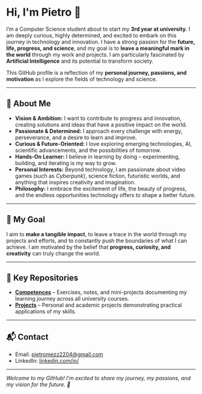 # Hi, I'm Pietro 👋

I’m a Computer Science student about to start my **3rd year at university**. I am deeply curious, highly determined, and excited to embark on this journey in technology and innovation. I have a strong passion for the **future, life, progress, and science**, and my goal is to **leave a meaningful mark in the world** through my work and projects. I am particularly fascinated by **Artificial Intelligence** and its potential to transform society.

This GitHub profile is a reflection of my **personal journey, passions, and motivation** as I explore the fields of technology and science.

---

## 🌟 About Me
- **Vision & Ambition:** I want to contribute to progress and innovation, creating solutions and ideas that have a positive impact on the world.  
- **Passionate & Determined:** I approach every challenge with energy, perseverance, and a desire to learn and improve.  
- **Curious & Future-Oriented:** I love exploring emerging technologies, AI, scientific advancements, and the possibilities of tomorrow.  
- **Hands-On Learner:** I believe in learning by doing – experimenting, building, and iterating is my way to grow.  
- **Personal Interests:** Beyond technology, I am passionate about video games (such as *Cyberpunk*), science fiction, futuristic worlds, and anything that inspires creativity and imagination.  
- **Philosophy:** I embrace the excitement of life, the beauty of progress, and the endless opportunities technology offers to shape a better future.

---

## 🔭 My Goal
I aim to **make a tangible impact**, to leave a trace in the world through my projects and efforts, and to constantly push the boundaries of what I can achieve. I am motivated by the belief that **progress, curiosity, and creativity** can truly change the world.

---

## 📂 Key Repositories
- **[Competences](https://github.com/pietro-exp/competences)** – Exercises, notes, and mini-projects documenting my learning journey across all university courses.  
- **[Projects]([https://github.com/<pietro-exp>/projects](https://github.com/pietro-exp/projects))** – Personal and academic projects demonstrating practical applications of my skills.

---

## 📬 Contact
- Email: pietromezz2204@gmail.com  
- LinkedIn: [linkedin.com/in/<pietro-m>](https://linkedin.com/in/pietro-m)

---

*Welcome to my GitHub! I’m excited to share my journey, my passions, and my vision for the future. 🚀*
